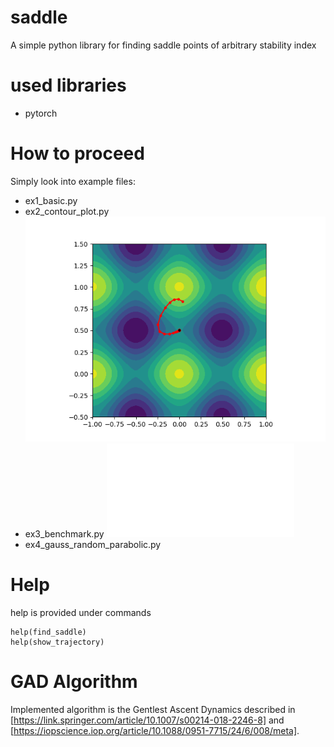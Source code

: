 # saddle
A simple python library for finding saddle points of arbitrary stability index

# used libraries
* pytorch

# How to proceed
Simply look into example files:
* ex1_basic.py
* ex2_contour_plot.py
![example of algorithm finding saddle point with index k=1 for two-dimensional Rastrigin function](contour_plot.png)
* ex3_benchmark.py
![preliminary benchmark plot for functions of up to N=100 dimensions](benchmark.pdf)
* ex4_gauss_random_parabolic.py

# Help
help is provided under commands
```
help(find_saddle)
help(show_trajectory)
```
# GAD Algorithm
Implemented algorithm is the Gentlest Ascent Dynamics described in [https://link.springer.com/article/10.1007/s00214-018-2246-8] and [https://iopscience.iop.org/article/10.1088/0951-7715/24/6/008/meta].
